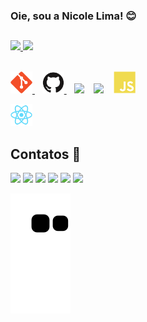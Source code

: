 ### Oie, sou a Nicole Lima! 😊
##

<div align="left">
  <a href="https://github.com/NicoleLima0">
  <img height="180em" src="https://github-readme-stats.vercel.app/api?username=NicoleLima0&show_icons=true&theme=dracula&include_all_commits=&count_private=true"/>
  <img height="180em" src="https://github-readme-stats.vercel.app/api/top-langs/?username=NicoleLima0&layout=compact&langs_count=7&theme=dracula"/>
</div>
  
 <br/>
 <p align="left">   
   <a href="https://git-scm.com/" target="_blank">
     <img height="35" src="https://raw.githubusercontent.com/devicons/devicon/master/icons/git/git-original.svg">
   </a> &nbsp;&nbsp;
   <a href="https://github.com/" target="_blank">
     <img height="35" src="https://raw.githubusercontent.com/devicons/devicon/master/icons/github/github-original.svg">
   </a> &nbsp;&nbsp;   
   <a>
     <img height="35" src="https://cdn.jsdelivr.net/gh/devicons/devicon/icons/html5/html5-original.svg" />
   </a > &nbsp;&nbsp; 
   <a>
     <img height="35" src="https://cdn.jsdelivr.net/gh/devicons/devicon/icons/css3/css3-original.svg" />
   </a> &nbsp;&nbsp; 
   <a>
     <img height="35" src="https://raw.githubusercontent.com/devicons/devicon/master/icons/javascript/javascript-plain.svg">
   </a> &nbsp;&nbsp;
</p>
   <a>
     <img height="35" src="https://raw.githubusercontent.com/devicons/devicon/master/icons/react/react-original.svg">
   </a> &nbsp;&nbsp;
</p>

 ## Contatos :iphone:
  
<div>
    <a href="https://github.com/NicoleLima0" target="_blank"><img src="https://img.shields.io/badge/github-%23100000.svg?&style=for-the-badge&logo=github&logoColor=white&link=https://github.com/NicoleLima0"></a>
    <a href="mailto:nick01tererj@gmail.com"><img src="https://img.shields.io/badge/gmail-D14836?&style=for-the-badge&logo=gmail&logoColor=white&link=mailto:nick01tererj@gmail.com"></a>
    <a href="https://www.linkedin.com/in/nicole-lima-0a89a8263"><img src="https://img.shields.io/badge/linkedin-%230077B5.svg?&style=for-the-badge&logo=linkedin&logoColor=white&link=https://www.linkedin.com/in/nicole-lima-0a89a8263"></a>
    <a href="https://www.facebook.com/nicole.carvalho.3591?mibextid=LQQJ4d"><img src="https://img.shields.io/badge/facebook-%231877F2.svg?&style=for-the-badge&logo=facebook&logoColor=white&link=https://www.facebook.com/nicole.carvalho.3591?mibextid=LQQJ4d"></a>
    <a href="https://contate.me/nicole_lima"><img src="https://img.shields.io/badge/WhatsApp-25D366?style=for-the-badge&logo=whatsapp&logoColor=white"></a>
    <a href="https://instagram.com/nicolelima0?igshid=YmMyMTA2M2Y="><img src="https://img.shields.io/badge/instagram-%23E4405F.svg?&style=for-the-badge&logo=instagram&logoColor=white&link=https://instagram.com/nicolelima0?igshid=YmMyMTA2M2Y="></a>
<div>
  
![Snake animation](https://github.com/WashinRibeiro/WashinRibeiro/blob/output/github-contribution-grid-snake.svg)

